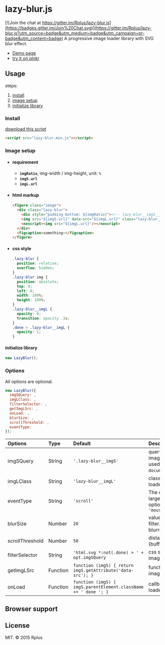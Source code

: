 # lazy-blur.js

[![Join the chat at https://gitter.im/Rplus/lazy-blur.js](https://badges.gitter.im/Join%20Chat.svg)](https://gitter.im/Rplus/lazy-blur.js?utm_source=badge&utm_medium=badge&utm_campaign=pr-badge&utm_content=badge)
A progressive image loader library with SVG blur effect.

* [Demo page](http://rplus.github.io/lazy-blur.js/)
* [try it on plnkr](http://plnkr.co/)

## Usage

steps:

1. [install](#install)
2. [image setup](#setup)
3. [initialize library](#initialize)

### <a name="install"></a>Install

[download this script]()

```html
<script src="lazy-blur.min.js"></script>
```

### <a name="setup"></a>Image setup

* #### requirement

  * **`imgRatio`**, img-width / img-height, unit: `%`
  * **`imgS.url`**
  * **`imgL.url`**

* #### html markup

  ```html
  <figure class="image">
    <div class="lazy-blur">
      <div style="padding-bottom: ${imgRatio}"><!-- lazy-blur__imgS__placeholder --></div>
      <img src="${imgS.url}" data-src="${imgL.url}" class="lazy-blur__imgS"/>
      <noscript><img src="${imgL.url}"/></noscript>
    </div>
    <figcaption>something~</figcaption>
  </figure>
  ```

* #### css style

  ```css
  .lazy-blur {
    position: relative;
    overflow: hidden;
  }
  .lazy-blur img {
    position: absolute;
    top: 0;
    left: 0;
    width: 100%;
    height: 100%;
  }
  .lazy-blur__imgL {
    opacity: 0;
    transition: opacity .3s;
  }
  .done > .lazy-blur__imgL {
    opacity: 1;
  }
  ```

#### <a name="initialize"></a>initialize library

```js
new LazyBlur();
```

### Options

All options are optional.

```js
new LazyBlur({
  imgSQuery: ,
  imgLClass: ,
  filterSelector: ,
  getImgLSrc: ,
  onLoad: ,
  blurSize: ,
  scrollThreshold: ,
  eventType:
});
```

| Options         | Type     | Default              | Description                                                                                 |
|:----------------|:---------|:---------------------|:--------------------------------------------------------------------------------------------|
| imgSQuery       | String   | `'.lazy-blur__imgS'` | query selector of small images. <br>used in `document.querySelectorAll`.                    |
| imgLClass       | String   | `'lazy-blur__imgL'`  | class name of large images loaded by lazy-blur.js.                                          |
| eventType       | String   | `'scroll'`           | The event to active loading large images.<br>optional: `'scroll'`, `'click'`, `'mouseover'` |
| blurSize        | Number   | `20`                 | value of svg gaussian blur filter. larger is more blurred.                                  |
| scrollThreshold | Number   | `50`                 | distance of scroll threshold (buffer), unit: `px`                                           |
| filterSelector  | String   | `'html.svg *:not(.done) > ' + opt.imgSQuery`                    | css selector for small images with SVG filter.   |
| getImgLSrc      | Function | `function (imgS) { return imgS.getAttribute('data-src'); }`     | function for getting large image's source url.   |
| onLoad          | Function | `function (imgS) { imgS.parentElement.className += ' done '; }` | callback for large image loaded.                 |

## Browser support

## License

MIT. © 2015 Rplus
